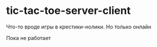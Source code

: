 # tic-tac-toe-server-client

Что-то вроде игры в крестики-нолики. Но только онлайн

Пока не работает
